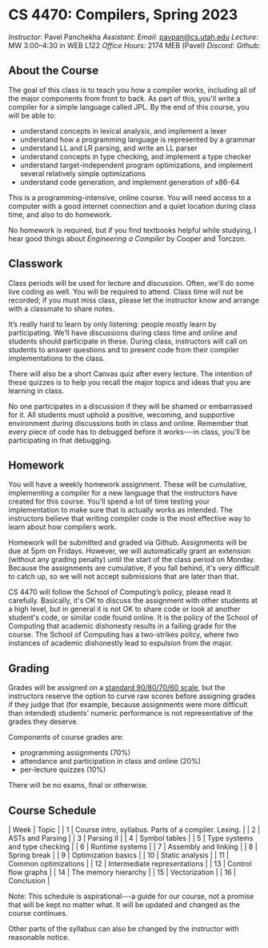 
CS 4470: Compilers, Spring 2023
===============================

*Instructor*: Pavel Panchekha
*Assistant*: 
*Email*: pavpan@cs.utah.edu
*Lecture*: MW 3:00–4:30 in WEB L122
*Office Hours*: 2174 MEB (Pavel)
*Discord*: 
*Github*: 

About the Course
----------------

The goal of this class is to teach you how a compiler works, including
all of the major components from front to back. As part of this,
you'll write a compiler for a simple language called JPL. By the end of this course, you will be able to:

- understand concepts in lexical analysis, and implement a lexer
- understand how a programming language is represented by a grammar
- understand LL and LR parsing, and write an LL parser
- understand concepts in type checking, and implement a type checker
- understand target-independent program optimizations, and implement
  several relatively simple optimizations
- understand code generation, and implement generation of x86-64

This is a programming-intensive, online course. You will need access
to a computer with a good internet connection and a quiet location
during class time, and also to do homework.

No homework is required, but if you find textbooks helpful while
studying, I hear good things about *Engineering a Compiler* by Cooper
and Torczon.

Classwork
---------

Class periods will be used for lecture and discussion. Often, we'll do
some live coding as well. You will be required to attend. Class time
will not be recorded; if you must miss class, please let the
instructor know and arrange with a classmate to share notes.

It’s really hard to learn by only listening: people mostly learn by
participating. We’ll have discussions during class time and online and
students should participate in these. During class, instructors will
call on students to answer questions and to present code from their
compiler implementations to the class.

There will also be a short Canvas quiz after every lecture. The
intention of these quizzes is to help you recall the major topics and
ideas that you are learning in class.

No one participates in a discussion if they will be shamed or
embarrassed for it. All students must uphold a positive, wecoming, and
supportive environment during discussions both in class and online.
Remember that every piece of code has to debugged before it works---in
class, you'll be participating in that debugging.

Homework
--------

You will have a weekly homework assignment. These will be cumulative,
implementing a compiler for a new language that the instructors have
created for this course. You’ll spend a lot of time testing your
implementation to make sure that is actually works as intended. The
instructors believe that writing compiler code is the most effective
way to learn about how compilers work.

Homework will be submitted and graded via Github. Assignments will be
due at 5pm on Fridays. However, we will automatically grant an
extension (without any grading penalty) until the start of the class
period on Monday. Because the assignments are cumulative, if you fall
behind, it's very difficult to catch up, so we will not accept
submissions that are later than that.

CS 4470 will follow the School of Computing’s policy, please read it
carefully. Basically, it's OK to discuss the assignment with other
students at a high level, but in general it is not OK to share code or
look at another student's code, or similar code found online. It is
the policy of the School of Computing that academic dishonesty results
in a failing grade for the course. The School of Computing has a
two-strikes policy, where two instances of academic dishonestly lead
to expulsion from the major.

Grading
-------

Grades will be assigned on a [standard 90/80/70/60 scale][scales], but
the instructors reserve the option to curve raw scores before
assigning grades if they judge that (for example, because assignments
were more difficult than intended) students’ numeric performance is
not representative of the grades they deserve.

[scales]: https://en.wikipedia.org/wiki/Academic_grading_in_the_United_States#Grade_conversion

Components of course grades are:

- programming assignments (70%)
- attendance and participation in class and online (20%)
- per-lecture quizzes (10%)

There will be no exams, final or otherwise.

Course Schedule
---------------

| Week | Topic                                                |
| 1    | Course intro, syllabus. Parts of a compiler. Lexing. |
| 2    | ASTs and Parsing                                     |
| 3    | Parsing II                                           |
| 4    | Symbol tables                                        |
| 5    | Type systems and type checking                       |
| 6    | Runtime systems                                      |
| 7    | Assembly and linking                                 |
| 8    | Spring break                                         |
| 9    | Optimization basics                                  |
| 10   | Static analysis                                      |
| 11   | Common optimizations                                 |
| 12   | Intermediate representations                         |
| 13   | Control flow graphs                                  |
| 14   | The memory hierarchy                                 |
| 15   | Vectorization                                        |
| 16   | Conclusion                                           |

Note: This schedule is aspirational---a guide for our course, not a
promise that will be kept no matter what. It will be updated and
changed as the course continues.

Other parts of the syllabus can also be changed by the instructor with
reasonable notice.

